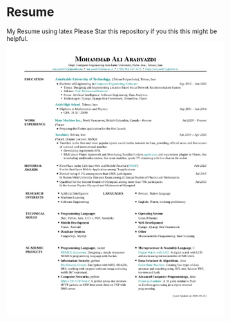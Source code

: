 # Resume
My Resume using latex
Please Star this repository if you this this might be helpful.
![My Resume](pic.png "My Resume")